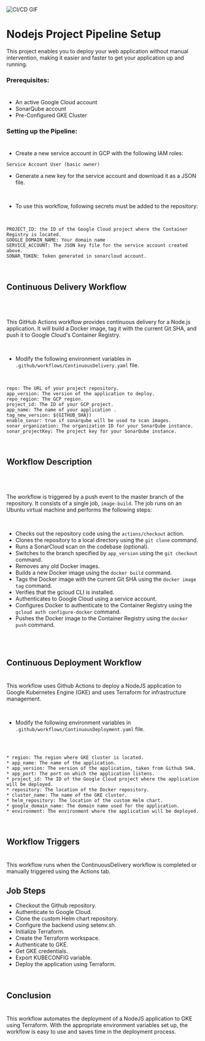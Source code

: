 
![CI/CD GIF](https://user-images.githubusercontent.com/104270411/220518314-9f12ef08-eec3-465b-9a15-4ec123228034.gif)

# Nodejs Project Pipeline Setup


This project enables you to deploy your web application without manual intervention, making it easier and faster to get your application up and running.

### Prerequisites:
#


* An active Google Cloud account
* SonarQube account 
* Pre-Configured GKE Cluster



### Setting up the Pipeline:
#



* Create a new service account in GCP with the following IAM roles:
```
Service Account User (basic owner)
```
* Generate a new key for the service account and download it as a JSON file.

<br>

* To use this workflow, following secrets must be added to the repository:

<br>

```
PROJECT_ID: the ID of the Google Cloud project where the Container Registry is located.
GOOGLE_DOMAIN_NAME: Your domain name
SERVICE_ACCOUNT: The JSON key file for the service account created above.
SONAR_TOKEN: Token generated in sonarcloud account.
```
<br>

## Continuous Delivery Workflow
#
<br>

This GitHub Actions workflow provides continuous delivery for a Node.js application. It will build a Docker image, tag it with the current Git SHA, and push it to Google Cloud's Container Registry.

<br>


* Modify the following environment variables in `.github/workflows/ContinuousDelivery.yaml` file.

<br>

```
repo: The URL of your project repository.
app_version: The version of the application to deploy.
repo_region: The GCP region.
project_id: The ID of your GCP project.
app_name: The name of your application .
tag_new_version: ${GITHUB_SHA})
enable_sonar: true if sonarqube will be used to scan images.
sonar_organization: The organization ID for your SonarQube instance.
sonar_projectKey: The project key for your SonarQube instance.
```

<br>

## Workflow Description
#

<br>

The workflow is triggered by a push event to the master branch of the repository. It consists of a single job, `image-build`. The job runs on an Ubuntu virtual machine and performs the following steps:

<br>

* Checks out the repository code using the `actions/checkout` action.
* Clones the repository to a local directory using the `git clone` command.
* Runs a SonarCloud scan on the codebase (optional).
* Switches to the branch specified by `app_version` using the `git checkout` command.
* Removes any old Docker images.
* Builds a new Docker image using the `docker build` command.
* Tags the Docker image with the current Git SHA using the `docker image tag` command.
* Verifies that the gcloud CLI is installed.
* Authenticates to Google Cloud using a service account.
* Configures Docker to authenticate to the Container Registry using the `gcloud auth configure-docker` command.
* Pushes the Docker image to the Container Registry using the `docker push` command.

<br>
<br>


## Continuous Deployment Workflow
#
This workflow uses Github Actions to deploy a NodeJS application to Google Kubernetes Engine (GKE) and uses Terraform for infrastructure management.


<br>

* Modify the following environment variables in `.github/workflows/ContinuousDeployment.yaml` file.

<br>

```

* region: The region where GKE cluster is located.
* app_name: The name of the application.
* app_version: The version of the application, taken from Github SHA.
* app_port: The port on which the application listens.
* project_id: The ID of the Google Cloud project where the application will be deployed.
* repository: The location of the Docker repository.
* cluster_name: The name of the GKE cluster.
* helm_repository: The location of the custom Helm chart.
* google_domain_name: The domain name used for the application.
* environment: The environment where the application will be deployed.
```

<br>

## Workflow Triggers
#
This workflow runs when the ContinuousDelivery workflow is completed or manually triggered using the Actions tab.



## Job Steps
* Checkout the Github repository.
* Authenticate to Google Cloud.
* Clone the custom Helm chart repository.
* Configure the backend using setenv.sh.
* Initialize Terraform.
* Create the Terraform workspace.
* Authenticate to GKE.
* Get GKE credentials.
* Export KUBECONFIG variable.
* Deploy the application using Terraform.

<br>

## Conclusion
#
This workflow automates the deployment of a NodeJS application to GKE using Terraform. With the appropriate environment variables set up, the workflow is easy to use and saves time in the deployment process.
